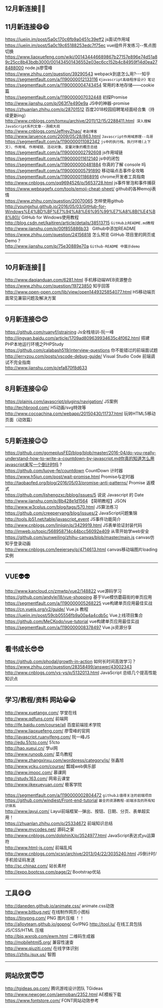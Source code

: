 ## 12月新连接:dancer::dancer:   


## 11月新连接:smile::smile:
https://juejin.im/post/5a0c170c6fb9a0451c39eff2 js面试作用域   
https://juejin.im/post/5a0c19c65188253edc7f75ec vue组件开发练习--焦点图切换  
https://www.liaoxuefeng.com/wiki/001434446689867b27157e896e74d51a89c25cc8b43bdb3000/001434501436552e03ec6cc152b4c84959f14d0ea278488000  node.js廖雪峰     
https://www.zhihu.com/question/39290543  webpack到底怎么用?---知乎       
https://segmentfault.com/a/1190000012133116 `《javascript高级程序设计》笔记`  
https://segmentfault.com/a/1190000004743454 常用的本地存储——cookie篇  
https://segmentfault.com/a/1190000007032448 初探Promise  
http://www.jianshu.com/p/063f7e490e9a JS中的神器-promise  
https://zhuanlan.zhihu.com/p/28701512 百度2018校园招聘笔经面经合集（持续更新ing）<br> 
http://www.cnblogs.com/tomxu/archive/2011/12/15/2288411.html  `深入理解JavaScript系列文章--汤姆大叔`<br> 
http://www.cnblogs.com/JeffreyZhao/   `老赵博客`<br>
http://www.laruence.com/2009/05/28/863.html  `Javascript作用域原理--鸟哥`<br>
https://segmentfault.com/a/1190000011082342  `js中的执行栈、执行环境(上下文)、作用域、作用域链、活动对象、变量对象的概念总结`<br>
https://segmentfault.com/a/1190000002792608  js作用域链<br>
https://segmentfault.com/a/1190000011612140  js中的闭包<br> 
https://segmentfault.com/a/1190000000481884  你真的了解 console 吗<br>
https://segmentfault.com/a/1190000005791890  移动端点击事件全攻略<br>
https://segmentfault.com/a/1190000011868916  chrome开发者工具指南<br>
http://www.cnblogs.com/qq9694526/p/5653728.html     js事件冒泡和事件捕获<br>
https://www.webpagefx.com/tools/emoji-cheat-sheet/  github的各种emoji表情<br>
https://www.zhihu.com/question/20070065      怎样使用github<br>
http://youngxhui.github.io/2016/05/03/GitHub-for-Windows%E4%BD%BF%E7%94%A8%E6%95%99%E7%A8%8B(%E4%B8%80)/  GitHub for Windows使用教程<br>
http://blog.csdn.net/kaitiren/article/details/38513715  `GitHub上README.md教程`<br>
http://www.jianshu.com/p/00f855886b33   Github中添加README<br>
https://www.zhihu.com/question/24156818  怎么预览 GitHub 项目里的网页或 Demo？<br>
http://www.jianshu.com/p/75e30889e70a  `Github-README 中展示demo`<br>
***
## 10月新连接:raised_hands::raised_hands:
http://www.daqianduan.com/6281.html  手机移动端WEB资源整合<br>
https://www.zhihu.com/question/19723850  知乎回答<br>
http://www.open-open.com/lib/view/open1449325854077.html  H5移动端页面常见兼容问题及解决方案<br>
***
## 9月新连接:heart_eyes::heart_eyes:
https://github.com/ruanyf/jstraining  Js全栈培训-阮一峰<br>
http://jingyan.baidu.com/article/1709ad809639934635c4f062.html  搭建PHP本地运行环境之PHPStudy<br>
https://github.com/calabash519/interview-questions  你不能错过的前端面试题<br>
http://jerryzou.com/posts/vscode-debug-guide/  Visual Studio Code 前端调试不完全指南<br>
http://www.jianshu.com/p/efa870f8d633 <br>
***
## 8月新连接:stuck_out_tongue::stuck_out_tongue:
https://plainjs.com/javascript/plugins/navigation/ JS案例<br>
http://techbrood.com/  H5动画/svg特效等<br>
http://www.cocoachina.com/webapp/20150430/11737.html 玩转HTML5移动页面（动效篇）<br>
***
## 5月新连接:wink::wink:
https://github.com/gomeplusFED/blog/blob/master/2016-04/do-you-really-understand-how-to-write-a-countdown-by-javascript.md你真的知道怎么用javascript来写一个倒计时吗 ?<br>
https://github.com/luoye-fe/countdown  CountDown 计时器<br>
https://www.h5jun.com/post/wait-promise.html Promise与定时器<br>
http://taobaofed.org/blog/2016/05/03/promise-anti-patterns/ Promise 返模式 <br>
https://github.com/lishengzxc/bblog/issues/5  说说 Javascript 的 Date<br>
http://www.jianshu.com/p/8b428e1d1564 【简明教程】JSON <br>
http://www.w3cplus.com/blog/tags/570.html JS算法练习<br>
https://github.com/creeperyang/blog/issues/2 JavaScript问题集锦<br>
http://tools.jb51.net/table/javascript_event  JS事件功能简介<br>
http://www.cnblogs.com/linjiqin/p/3429919.html   JS表单验证封装代码<br>
http://imweb.io/topic/568958714c44bcc56092e409 从零开始学web安全<br>
https://github.com/sunweiling/zhihu-canvas/blob/master/main.js canvas仿知乎登录动画<br>
http://www.cnblogs.com/leejersey/p/4714613.html  canvas移动端图片loading实例<br>
***
## VUE:alien::alien:
http://www.kancloud.cn/zmwtp/vue2/148822  vue源码学习<br>
https://github.com/andylei18/vue-shopping 基于Vue模仿蘑菇街的单页应用<br>
https://segmentfault.com/a/1190000005268225   vue构建单页应用最佳实战<br>
https://cn.vuejs.org/v2/guide/  Vue.js 教程<br>
https://juejin.im/post/59cb05556fb9a00a4a4cdb5c  Vue上线项目集合<br>
https://github.com/MeCKodo/vue-tutorial  vue构建单页应用最佳实战<br>
https://segmentfault.com/a/1190000008378497  Vue.js资源分享<br>
***
## 看书成长:sunglasses::sunglasses:
https://github.com/phodal/growth-in-action 如何长时间高效学习？<br>
https://www.zhihu.com/question/28358499/answer/43002343 <br>
http://www.cnblogs.com/ys-ys/p/5132013.html JavaScript 总结几个提高性能知识点<br>
***
## 学习/教程/资料 网站:grinning::grinning:
http://www.xuetangx.com/ 学堂在线<br>
http://www.qdfuns.com/  前端网<br>
http://ife.baidu.com/course/all  百度前端技术学院<br>
http://www.liaoxuefeng.com/  廖雪峰的官网<br>
http://javascript.ruanyifeng.com/  阮一峰JS<br>
http://edu.51cto.com/    51cto <br>
http://hao.xueui.cn/    学ui网<br>
http://www.runoob.com/  菜鸟教程<br>
http://www.zhangxinxu.com/wordpress/category/js/ 张鑫旭<br>
http://www.ycku.com/course/ 瓢城web俱乐部<br>
http://www.imooc.com/  慕课网<br>
http://study.163.com/ 网易云课堂<br>
http://www.jikexueyuan.com/ 极客学院<br>     
https://segmentfault.com/a/1190000002804472  `github上值得关注的前端项目`<br>
https://github.com/windiest/Front-end-tutorial  `最全的资源教程-前端涉及的所有知识体系`<br>
http://www.layui.com/ Layui前端框架--弹出、按钮、日期、分页、表单超实用！<br>
https://zhuanlan.zhihu.com/p/25334672 前端知识总结<br>
http://www.mycodes.net/  源码之家<br>
http://www.cnblogs.com/dolphinX/p/3524977.html JavaScript表达式yu运算符<br>
http://www.html-js.com/  前端乱炖<br>
http://www.cnblogs.com/xcsn/archive/2013/04/22/3035240.html  JS倒计时/手机验证码发送<br>
http://sc.chinaz.com/ 站长素材<br>
http://expo.bootcss.com/page/2/ Bootstrap优站<br>
***
## 工具:yum::yum:
http://daneden.github.io/animate.css/   animate.css动效<br>
http://www.bitbug.net/   在线制作网页小图标<br>
https://tinypng.com/    PNG 图片压缩 ！！<br>
http://alloyteam.github.io/gopng/ Go!PNG
http://tool.lu/    在线工具包括JS/CSS/HTML 压缩<br>
http://bjq.wxrob.com/ewm.html   二维码生成器 <br>
http://mobilehtml5.org/ 兼容性速查<br>
http://www.qiuziti.com/  在线字体识别<br>
https://zhitu.isux.us/  智图<br>
***
## 网站欣赏:innocent::innocent:
http://tgideas.qq.com/     腾讯游戏设计团队 TGideas<br>
http://www.newcger.com/aemoban/2352.html AE模板下载 <br>
https://www.fontstore.com/  FONT网站动效参考<br>











